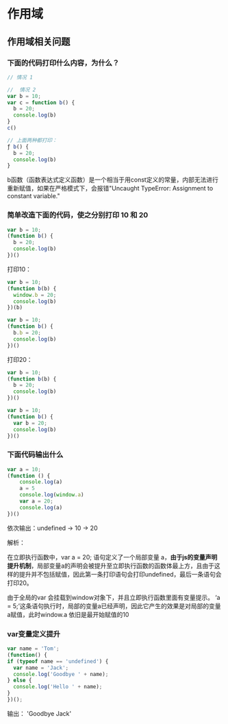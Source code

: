 # 作用域

## 作用域相关问题

### 下面的代码打印什么内容，为什么？
```js
// 情况 1 

//  情况 2
var b = 10;
var c = function b() {
  b = 20;
  console.log(b)
}
c()

// 上面两种都打印：
ƒ b() {
  b = 20;
  console.log(b)
}
```
b函数（函数表达式定义函数）是一个相当于用const定义的常量，内部无法进行重新赋值，如果在严格模式下，会报错"Uncaught TypeError: Assignment to constant variable."

### 简单改造下面的代码，使之分别打印 10 和 20
```js
var b = 10;
(function b() {
  b = 20;
  console.log(b)
})()
```

打印10：
```js
var b = 10;
(function b(b) {
  window.b = 20;
  console.log(b)
})(b)
```
```js
var b = 10;
(function b() {
  b.b = 20;
  console.log(b)
})()
```

打印20：
```js
var b = 10;
(function b(b) {
  b = 20;
  console.log(b)
})()
```
```js
var b = 10;
(function b() {
  var b = 20;
  console.log(b)
})()
```

### 下面代码输出什么
```js
var a = 10;
(function () {
    console.log(a)
    a = 5
    console.log(window.a)
    var a = 20;
    console.log(a)
})()
```
依次输出：undefined -> 10 -> 20

解析：

在立即执行函数中，var a = 20; 语句定义了一个局部变量 a，**由于js的变量声明提升机制**，局部变量a的声明会被提升至立即执行函数的函数体最上方，且由于这样的提升并不包括赋值，因此第一条打印语句会打印undefined，最后一条语句会打印20。

由于全局的var 会挂载到window对象下，并且立即执行函数里面有变量提示。
‘a = 5;’这条语句执行时，局部的变量a已经声明，因此它产生的效果是对局部的变量a赋值，此时window.a 依旧是最开始赋值的10


### var变量定义提升
```js
var name = 'Tom';
(function() {
if (typeof name == 'undefined') {
  var name = 'Jack';
  console.log('Goodbye ' + name);
} else {
  console.log('Hello ' + name);
}
})();
```
输出： 'Goodbye Jack'